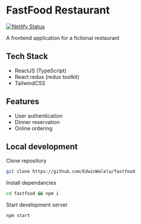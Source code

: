 # FastFood Restaurant

[![Netlify Status](https://api.netlify.com/api/v1/badges/cf126e46-6363-4a70-b586-441321a84da6/deploy-status)](https://app.netlify.com/sites/storied-kashata-d53fba/deploys)

A frontend application for a fictional restaurant

## Tech Stack

- ReactJS (TypeScript)
- React redux (redux toolkit)
- TailwindCSS

## Features

- User authentication
- Dinner reservation
- Online ordering

## Local development

Clone repository

```bash
git clone https://github.com/EdwinWalela/fastfood
```

Install dependancies

```bash
cd fastfood && npm i
```

Start development server

```bash
npm start
```
